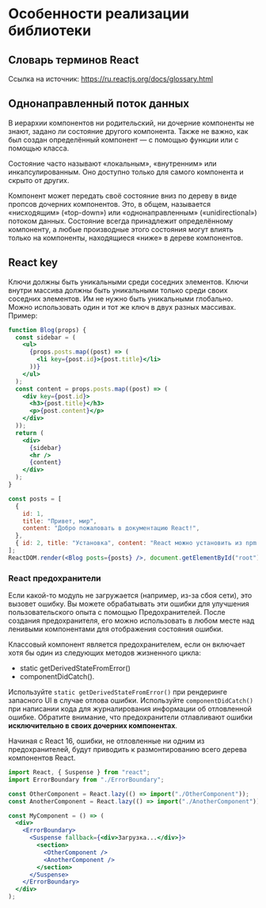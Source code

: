 # Особенности реализации библиотеки

## Словарь терминов React

Ссылка на источник: <https://ru.reactjs.org/docs/glossary.html>

## Однонаправленный поток данных

В иерархии компонентов ни родительский, ни дочерние компоненты не знают, задано ли состояние другого компонента.
Также не важно, как был создан определённый компонент — с помощью функции или с помощью класса.

Состояние часто называют «локальным», «внутренним» или инкапсулированным.
Оно доступно только для самого компонента и скрыто от других.

Компонент может передать своё состояние вниз по дереву в виде пропсов дочерних компонентов.
Это, в общем, называется «нисходящим» («top-down») или «однонаправленным» («unidirectional») потоком данных.
Состояние всегда принадлежит определённому компоненту, а любые производные этого состояния могут влиять только на компоненты,
находящиеся «ниже» в дереве компонентов.

## React key

Ключи должны быть уникальными среди соседних элементов.
Ключи внутри массива должны быть уникальными только среди своих соседних элементов.
Им не нужно быть уникальными глобально. Можно использовать один и тот же ключ в двух разных массивах.
Пример:

```jsx
function Blog(props) {
  const sidebar = (
    <ul>
      {props.posts.map((post) => (
        <li key={post.id}>{post.title}</li>
      ))}
    </ul>
  );
  const content = props.posts.map((post) => (
    <div key={post.id}>
      <h3>{post.title}</h3>
      <p>{post.content}</p>
    </div>
  ));
  return (
    <div>
      {sidebar}
      <hr />
      {content}
    </div>
  );
}

const posts = [
  {
    id: 1,
    title: "Привет, мир",
    content: "Добро пожаловать в документацию React!",
  },
  { id: 2, title: "Установка", content: "React можно установить из npm." },
];
ReactDOM.render(<Blog posts={posts} />, document.getElementById("root"));
```

### React предохранители

Если какой-то модуль не загружается (например, из-за сбоя сети), это вызовет ошибку.
Вы можете обрабатывать эти ошибки для улучшения пользовательского опыта с помощью Предохранителей.
После создания предохранителя, его можно использовать в любом месте над ленивыми компонентами для отображения состояния ошибки.

Классовый компонент является предохранителем,
если он включает хотя бы один из следующих методов жизненного цикла:

- static getDerivedStateFromError()
- componentDidCatch().

Используйте `static getDerivedStateFromError()` при рендеринге запасного UI в случае отлова ошибки.
Используйте `componentDidCatch()` при написании кода для журналирования информации об отловленной ошибке.
Обратите внимание, что предохранители отлавливают ошибки **исключительно в своих дочерних компонентах**.

Начиная с React 16, ошибки, не отловленные ни одним из предохранителей,
будут приводить к размонтированию всего дерева компонентов React.

```jsx
import React, { Suspense } from "react";
import ErrorBoundary from "./ErrorBoundary";

const OtherComponent = React.lazy(() => import("./OtherComponent"));
const AnotherComponent = React.lazy(() => import("./AnotherComponent"));

const MyComponent = () => (
  <div>
    <ErrorBoundary>
      <Suspense fallback={<div>Загрузка...</div>}>
        <section>
          <OtherComponent />
          <AnotherComponent />
        </section>
      </Suspense>
    </ErrorBoundary>
  </div>
);
```
